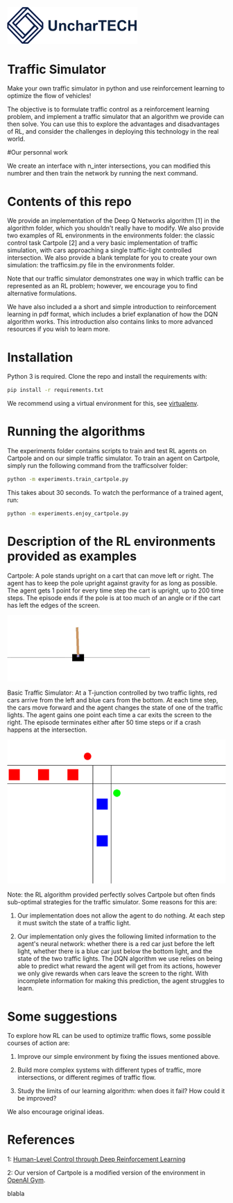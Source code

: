 <img src="figures/unchartech_nom.png" width="300">

# Traffic Simulator

Make your own traffic simulator in python and use reinforcement learning to optimize the flow of vehicles! 

The objective is to formulate traffic control as a reinforcement learning problem, and implement a traffic simulator that an algorithm we provide can then solve. You can use this to explore the advantages and disadvantages of RL, and consider the challenges in deploying this technology in the real world. 

#Our personnal work

We create an interface with n_inter intersections, you can modified this numbrer and then train the network by running the next command. 

# Contents of this repo

We provide an implementation of the Deep Q Networks algorithm [1] in the algorithm folder, which you shouldn't really have to modify. We also provide two examples of RL environments in the environments folder: the classic control task Cartpole [2] and a very basic implementation of traffic simulation, with cars approaching a single traffic-light controlled intersection. We also provide a blank template for you to create your own simulation: the trafficsim.py file in the environments folder.

Note that our traffic simulator demonstrates one way in which traffic can be represented as an RL problem; however, we encourage you to find alternative formulations.

We have also included a a short and simple introduction to reinforcement learning in pdf format, which includes a brief explanation of how the DQN algorithm works. This introduction also contains links to more advanced resources if you wish to learn more.

# Installation

Python 3 is required. Clone the repo and install the requirements with:

```sh
pip install -r requirements.txt
```

We recommend using a virtual environment for this, see [virtualenv](https://docs.python-guide.org/dev/virtualenvs/).

# Running the algorithms

The experiments folder contains scripts to train and test RL agents on Cartpole and on our simple traffic simulator. To train an agent on Cartpole, simply run the following command from the trafficsolver folder:

```sh
python -m experiments.train_cartpole.py
```

This takes about 30 seconds. To watch the performance of a trained agent, run:

```sh
python -m experiments.enjoy_cartpole.py
```

# Description of the RL environments provided as examples

Cartpole: A pole stands upright on a cart that can move left or right. The agent has to keep the pole upright against gravity for as long as possible. The agent gets 1 point for every time step the cart is upright, up to 200 time steps. The episode ends if the pole is at too much of an angle or if the cart has left the edges of the screen.

![Cartpole Rendering](figures/cartpole.png)

Basic Traffic Simulator: At a T-junction controlled by two traffic lights, red cars arrive from the left and blue cars from the bottom. At each time step, the cars move forward and the agent changes the state of one of the traffic lights. The agent gains one point each time a car exits the screen to the right. The episode terminates either after 50 time steps or if a crash happens at the intersection.

![Traffic Simulator Rendering](figures/trafficsolver.png)

Note: the RL algorithm provided perfectly solves Cartpole but often finds sub-optimal strategies for the traffic simulator. Some reasons for this are:

1) Our implementation does not allow the agent to do nothing. At each step it must switch the state of a traffic light.

2) Our implementation only gives the following limited information to the agent's neural network: whether there is a red car just before the left light, whether there is a blue car just below the bottom light, and the state of the two traffic lights. The DQN algorithm we use relies on being able to predict what reward the agent will get from its actions, however we only give rewards when cars leave the screen to the right. With incomplete information for making this prediction, the agent struggles to learn.

# Some suggestions

To explore how RL can be used to optimize traffic flows, some possible courses of action are:

1) Improve our simple environment by fixing the issues mentioned above.

2) Build more complex systems with different types of traffic, more intersections, or different regimes of traffic flow.

3) Study the limits of our learning algorithm: when does it fail? How could it be improved?

We also encourage original ideas.

# References

1: [Human-Level Control through Deep Reinforcement Learning](http://www.readcube.com/articles/10.1038/nature14236)

2: Our version of Cartpole is a modified version of the environment in [OpenAI Gym](https://gym.openai.com/).

blabla
